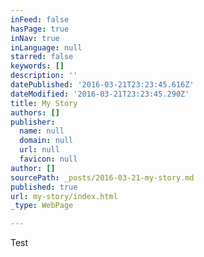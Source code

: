 ```yaml
---
inFeed: false
hasPage: true
inNav: true
inLanguage: null
starred: false
keywords: []
description: ''
datePublished: '2016-03-21T23:23:45.616Z'
dateModified: '2016-03-21T23:23:45.290Z'
title: My Story
authors: []
publisher:
  name: null
  domain: null
  url: null
  favicon: null
author: []
sourcePath: _posts/2016-03-21-my-story.md
published: true
url: my-story/index.html
_type: WebPage

---
```

Test